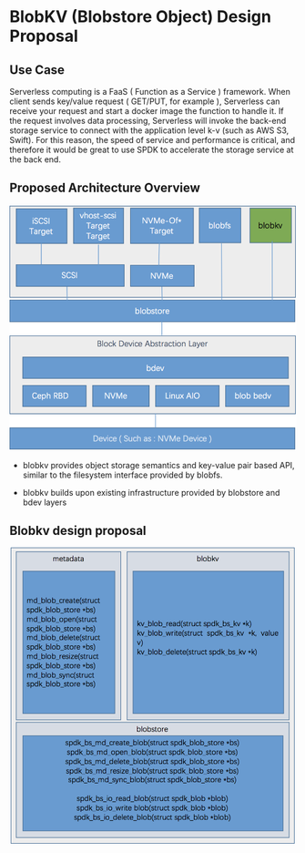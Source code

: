 # BlobKV (Blobstore Object) Design Proposal

## Use Case

Serverless computing is a FaaS ( Function as a Service ) framework.  When client sends key/value request ( GET/PUT, for example ), Serverless can receive your request and start a docker image the function to handle it. If the request involves data processing, Serverless will invoke the back-end storage service to connect with the application level k-v (such as AWS S3, Swift). For this reason, the speed of service and performance is critical, and therefore it would be great to use SPDK to accelerate the storage service at the back end.

## Proposed Architecture Overview

![SPDK BlobKV Archtecture Proposal](https://github.com/hellowaywewe/spdk/blob/spdk-objectstore/doc/blobkv.png)

- blobkv provides object storage semantics and key-value pair based API, similar to the filesystem interface provided by blobfs.

- blobkv builds upon existing infrastructure provided by blobstore and bdev layers
    
## Blobkv design proposal
![SPDK BlobKV Archtecture Proposal](https://github.com/hellowaywewe/spdk/blob/spdk-objectstore/doc/kv_api.png)

 

